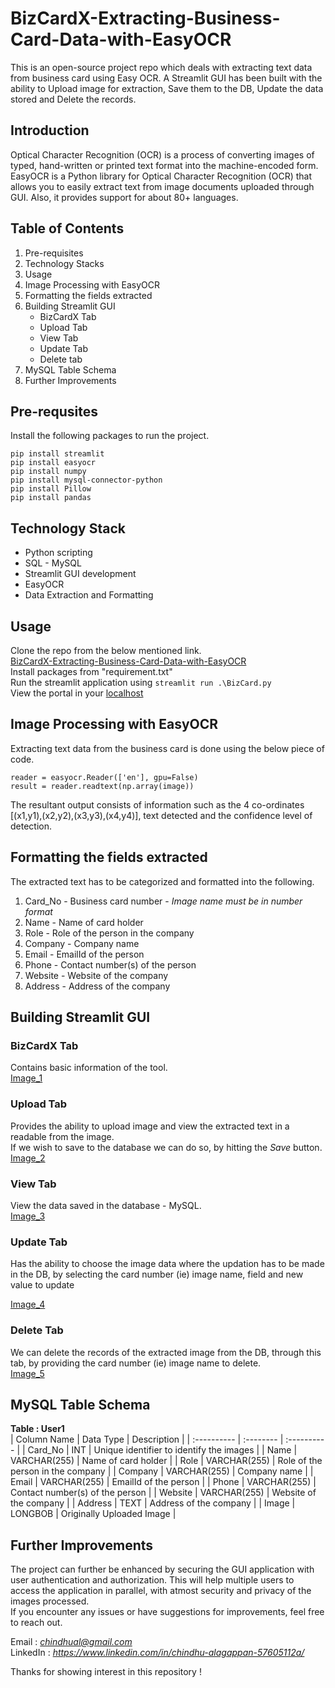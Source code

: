 # BizCardX-Extracting-Business-Card-Data-with-EasyOCR
This is an open-source project repo which deals with extracting text data from business card using Easy OCR. A Streamlit GUI has been built with the ability to Upload image for extraction, Save them to the DB, Update the data stored and Delete the records.  

## Introduction
Optical Character Recognition (OCR) is a process of converting images of typed, hand-written or printed text format into the machine-encoded form. EasyOCR is a Python library for Optical Character Recognition (OCR) that allows you to easily extract text from image documents uploaded through GUI. Also,  it provides support for about 80+ languages.  

## Table of Contents
1. Pre-requisites
2. Technology Stacks 
3. Usage
4. Image Processing with EasyOCR  
5. Formatting the fields extracted
6. Building Streamlit GUI
   - BizCardX Tab
   - Upload Tab
   - View Tab
   - Update Tab
   - Delete tab
7. MySQL Table Schema
8. Further Improvements

## Pre-requsites
Install the following packages to run the project. 
```
pip install streamlit
pip install easyocr
pip install numpy
pip install mysql-connector-python
pip install Pillow
pip install pandas
```
## Technology Stack
- Python scripting 
- SQL - MySQL  
- Streamlit GUI development  
- EasyOCR  
- Data Extraction and Formatting  

## Usage
Clone the repo from the below mentioned link.  
[BizCardX-Extracting-Business-Card-Data-with-EasyOCR](https://github.com/Chindhu-Alagappan/BizCardX-Extracting-Business-Card-Data-with-OCR.git)  
Install packages from "requirement.txt"  
Run the streamlit application using `streamlit run .\BizCard.py`  
View the portal in your [localhost](http://localhost:8501/)  

## Image Processing with EasyOCR
Extracting text data from the business card is done using the below piece of code.  
```
reader = easyocr.Reader(['en'], gpu=False)
result = reader.readtext(np.array(image)) 
```
The resultant output consists of information such as the 4 co-ordinates [(x1,y1),(x2,y2),(x3,y3),(x4,y4)], text detected and the confidence level of detection.   

## Formatting the fields extracted
The extracted text has to be categorized and formatted into the following.  
1. Card_No - Business card number - *Image name must be in number format*
2. Name - Name of card holder
3. Role - Role of the person in the company
4. Company - Company name
5. Email - EmailId of the person
6. Phone - Contact number(s) of the person
7. Website - Website of the company
8. Address - Address of the company  

## Building Streamlit GUI
### BizCardX Tab
Contains basic information of the tool.  
[Image_1](https://github.com/Chindhu-Alagappan/BizCardX-Extracting-Business-Card-Data-with-OCR/blob/f33bb5f3c890e4791ebff5d48c7c88a58e8b5407/Snapshots%20-%20output/Image_1.png)

### Upload Tab
Provides the ability to upload image and view the extracted text in a readable from the image.    
If we wish to save to the database we can do so, by hitting the *Save* button.    
[Image_2](https://github.com/Chindhu-Alagappan/BizCardX-Extracting-Business-Card-Data-with-OCR/blob/f33bb5f3c890e4791ebff5d48c7c88a58e8b5407/Snapshots%20-%20output/Image_2.png)

### View Tab
View the data saved in the database - MySQL.    
[Image_3](https://github.com/Chindhu-Alagappan/BizCardX-Extracting-Business-Card-Data-with-OCR/blob/f33bb5f3c890e4791ebff5d48c7c88a58e8b5407/Snapshots%20-%20output/Image_3.png)

### Update Tab
Has the ability to choose the image data where the updation has to be made in the DB, by selecting the card number (ie) image name, field and new value to update 
 
 [Image_4](https://github.com/Chindhu-Alagappan/BizCardX-Extracting-Business-Card-Data-with-OCR/blob/f33bb5f3c890e4791ebff5d48c7c88a58e8b5407/Snapshots%20-%20output/Image_4.png)

### Delete Tab
We can delete the records of the extracted image from the DB, through this tab, by providing the card number (ie) image name to delete.  
[Image_5](https://github.com/Chindhu-Alagappan/BizCardX-Extracting-Business-Card-Data-with-OCR/blob/f33bb5f3c890e4791ebff5d48c7c88a58e8b5407/Snapshots%20-%20output/Image_5.png)

## MySQL Table Schema  
**Table : User1**  
| Column Name | Data Type | Description |
| :---------- | :-------- | :---------- |
| Card_No | INT | Unique identifier to identify the images |
| Name | VARCHAR(255) | Name of card holder |
| Role | VARCHAR(255)  | Role of the person in the company |
| Company | VARCHAR(255) | Company name |
| Email | VARCHAR(255) | EmailId of the person |
| Phone | VARCHAR(255) | Contact number(s) of the person |
| Website | VARCHAR(255) | Website of the company |
| Address | TEXT | Address of the company |
| Image | LONGBOB | Originally Uploaded Image |

## Further Improvements 
The project can further be enhanced by securing the GUI application with user authentication and authorization. This will help multiple users to access the application in parallel, with atmost security and privacy of the images processed.  
If you encounter any issues or have suggestions for improvements, feel free to reach out.    

Email : *chindhual@gmail.com*    
LinkedIn : *https://www.linkedin.com/in/chindhu-alagappan-57605112a/*   
  
Thanks for showing interest in this repository ! 
